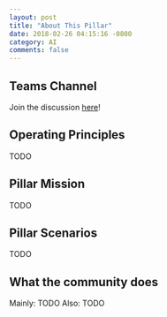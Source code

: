 ```yaml
---
layout: post
title: "About This Pillar"
date: 2018-02-26 04:15:16 -0800
category: AI
comments: false
---
```


## Teams Channel
Join the discussion [here](https://teams.microsoft.com/l/channel/19%3aa5a6e26d62f14d6da3a633e3cfc64af4%40thread.skype/!%2520AI%2520Pillar?groupId=dff0a70d-6316-4124-ae5a-e9d06f63ec34&tenantId=72f988bf-86f1-41af-91ab-2d7cd011db47)!

<!-- Here is where the Pillar leads can put in the main goals/principles of the Pillar -->

## Operating Principles

TODO

## Pillar Mission

TODO

## Pillar Scenarios

TODO

## What the community does

Mainly:
TODO
Also:
TODO